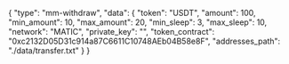 {
    "type": "mm-withdraw",
    "data": {
      "token": "USDT",
      "amount": 100,
      "min_amount": 10,
      "max_amount": 20,
      "min_sleep": 3,
      "max_sleep": 10,
      "network": "MATIC",
      "private_key": "",
      "token_contract": "0xc2132D05D31c914a87C6611C10748AEb04B58e8F",
      "addresses_path": "./data/transfer.txt"
    }
  }
